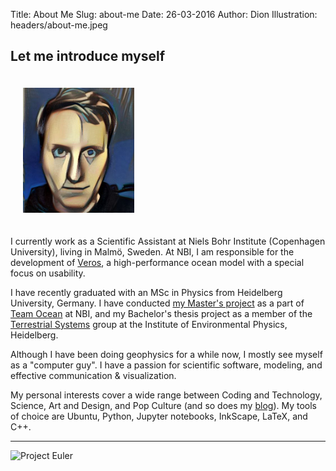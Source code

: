 Title: About Me
Slug: about-me
Date: 26-03-2016
Author: Dion
Illustration: headers/about-me.jpeg

## Let me introduce myself
<div class="clearfix"></div>
  <img class="img-circle pull-right" style="margin: 20px; height: 200px;" src="images/dion.jpg" alt="That's me!">

I currently work as a Scientific Assistant at Niels Bohr Institute (Copenhagen University), living in Malmö, Sweden. At NBI, I am responsible for the development of [Veros](#code-projects), a high-performance ocean model with a special focus on usability.

I have recently graduated with an MSc in Physics from Heidelberg University, Germany. I have conducted [my Master's project](#research) as a part of [Team Ocean](http://climate-geophysics.nbi.ku.dk/research/oceanography/) at NBI, and my Bachelor's thesis project as a member of the [Terrestrial Systems](http://ts.iup.uni-heidelberg.de/) group at the Institute of Environmental Physics, Heidelberg.

Although I have been doing geophysics for a while now, I mostly see myself as a "computer guy". I have a passion for scientific software, modeling, and effective communication & visualization.

My personal interests cover a wide range between Coding and Technology, Science, Art and Design, and Pop Culture (and so does my [blog](/blog)). My tools of choice are Ubuntu, Python, Jupyter notebooks, InkScape, LaTeX, and C++.


---

![Project Euler](https://projecteuler.net/profile/dhaefner.png)
